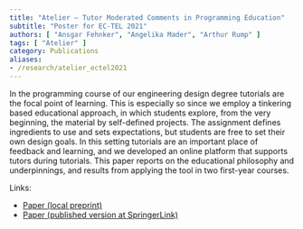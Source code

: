 ```yaml
---
title: "Atelier – Tutor Moderated Comments in Programming Education"
subtitle: "Poster for EC-TEL 2021"
authors: [ "Ansgar Fehnker", "Angelika Mader", "Arthur Rump" ]
tags: [ "Atelier" ]
category: Publications
aliases:
- /research/atelier_ectel2021
---
```


In the programming course of our engineering design degree tutorials are the focal point of learning. This is especially so since we employ a tinkering based educational approach, in which students explore, from the very beginning, the material by self-defined projects. The assignment defines ingredients to use and sets expectations, but students are free to set their own design goals. In this setting tutorials are an important place of feedback and learning, and we developed an online platform that supports tutors during tutorials. This paper reports on the educational philosophy and underpinnings, and results from applying the tool in two first-year courses.

Links:

- [Paper (local preprint)]({attach}poster_preprint.pdf)
- [Paper (published version at SpringerLink)](https://doi.org/10.1007/978-3-030-86436-1_39)
